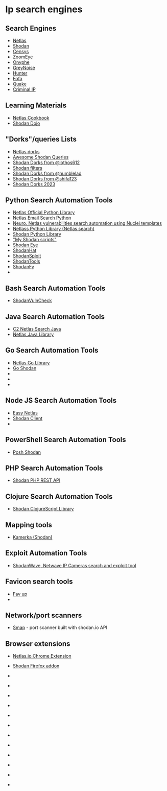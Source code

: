 


# Ip search engines



## Search Engines

* [Netlas](https://app.netlas.io/) 
* [Shodan](https://www.shodan.io/) 
* [Censys](https://search.censys.io/) 
* [ZoomEye](https://www.zoomeye.org/) 
* [Onyphe](https://www.onyphe.io/) 
* [GreyNoise](https://viz.greynoise.io/) 
* [Hunter](https://hunter.how/) 
* [Fofa](https://en.fofa.info/)
* [Quake](https://quake.360.net/quake/#/index) 
* [Criminal IP](https://www.criminalip.io/) 






## Learning Materials

* [Netlas Cookbook](https://github.com/netlas-io/netlas-cookbook)
* [Shodan Dojo](https://github.com/ninoseki/shodan-dojo)







## "Dorks"/queries Lists


* [Netlas dorks](https://github.com/netlas-io/netlas-dorks)
* [Awesome Shodan Queries](https://github.com/jakejarvis/awesome-shodan-queries)
* [Shodan Dorks from @lothos612](https://github.com/lothos612/shodan)
* [Shodan filters](https://github.com/JavierOlmedo/shodan-filters)
* [Shodan Dorks from @humblelad](https://github.com/humblelad/Shodan-Dorks)
* [Shodan Dorks from @shifa123](https://github.com/shifa123/shodandorks)
* [Shodan Dorks 2023](https://github.com/HernanRodriguez1/Dorks-Shodan-2023)

## Python Search Automation Tools

* [Netlas Official Python Library](https://github.com/netlas-io/netlas-python)
* [Netlas Email Search Python](https://github.com/soxoj/netlas-email-search)
* [Neuro. Netlas vulnerabilities search automation using Nuclei templates](https://github.com/humblelad/neuro)
* [Netlass Python Library (Netlas search)](https://github.com/rly0nheart/netlasso)
* [Shodan Python Library](https://github.com/achillean/shodan-python)
* ["My Shodan scripts"](https://github.com/random-robbie/My-Shodan-Scripts)
* [Shodan Eye](https://github.com/BullsEye0/shodan-eye)
* [ShodanHat](https://github.com/HatBashBR/ShodanHat)
* [ShodanSploit](https://github.com/shodansploit/shodansploit)
* [ShodanTools](https://github.com/n0x08/ShodanTools)
* [ShodanFy](https://github.com/owlonex/Shodanfy.py)
* []()



## Bash Search Automation Tools

* [ShodanVulnCheck](https://github.com/Mavrepis/ShodanVulncheck)




## Java Search Automation Tools

* [C2 Netlas Search Java](https://github.com/michael2to3/c2-search-netlas)
* [Netlas Java Library](https://github.com/michael2to3/netlas-java)


## Go Search Automation Tools

* [Netlas Go Library](https://github.com/mmpx12/netlas-go)
* [Go Shodan](https://github.com/ns3777k/go-shodan)
* []()
* []()
* []()




## Node JS Search Automation Tools

* [Easy Netlas](https://github.com/I2rys/easy-netlas)
* [Shodan Client](https://github.com/jesusprubio/shodan-client)
* 


## PowerShell Search Automation Tools

* [Posh Shodan](https://github.com/darkoperator/Posh-Shodan)


## PHP Search Automation Tools
* [Shodan PHP REST API](https://github.com/ScadaExposure/Shodan-PHP-REST-API)




## Clojure Search Automation Tools
* [Shodan ClojureScript Library](https://github.com/noprompt/shodan)
  


## Mapping tools

* [Kamerka (Shodan)](https://github.com/woj-ciech/kamerka)



## Exploit Automation Tools

* [ShodanWave, Netwave IP Cameras search and exploit tool](https://github.com/jimywork/shodanwave)



## Favicon search tools


* [Fav up](https://github.com/pielco11/fav-up)
* []()


## Network/port scanners

* [Smap](https://github.com/s0md3v/Smap) - port scanner built with shodan.io API




## Browser extensions

* [Netlas.io Chrome Extension](https://chromewebstore.google.com/detail/netlasio/pncoieihjcmpooceknjajojehmhdedii?hl=en-GB)
* [Shodan Firefox addon](https://github.com/PaulSec/Shodan-Firefox-Addon)



* []()
* []()
* []()
* []()
* []()
* []()
* []()
* []()
* []()
* []()
* []()
* []()










